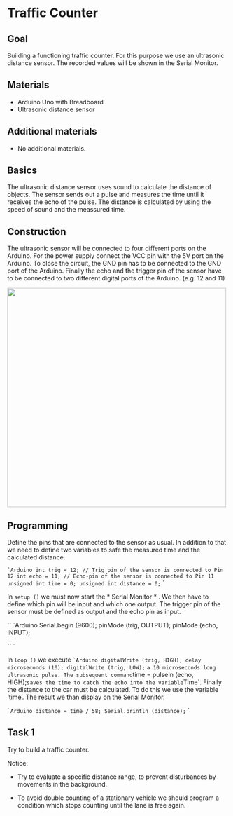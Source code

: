 # Traffic Counter

## Goal
Building a functioning traffic counter.
For this purpose we use an ultrasonic distance sensor.
The recorded values ​​will be shown in the Serial Monitor.

## Materials
* Arduino Uno with Breadboard
* Ultrasonic distance sensor

## Additional materials
* No additional materials.

## Basics
The ultrasonic distance sensor uses sound to calculate the distance of objects. The sensor sends out a pulse and measures the time until it receives the echo of the pulse. The distance is calculated by using the speed of sound and the meassured time.

## Construction
The ultrasonic sensor will be connected to four different ports on the Arduino.
For the power supply connect the VCC pin with the 5V port on the Arduino. To close the circuit, the GND pin has to be connected to the GND port of the Arduino. Finally the echo and the trigger pin of the sensor have to be connected to two different digital ports of the Arduino. (e.g. 12 and 11)

<Img src = "https://raw.githubusercontent.com/sensebox/resources/master/images/edu/Verkehrszaehler.jpg" width = "500" />


## Programming

Define the pins that are connected to the sensor as usual.
In addition to that we need to define two variables to safe the measured time and the calculated distance.

`` `Arduino
int trig = 12; // Trig pin of the sensor is connected to Pin 12
int echo = 11; // Echo-pin of the sensor is connected to Pin 11
unsigned int time = 0;
unsigned int distance = 0;
`` `

In `setup ()` we must now start the * Serial Monitor * .  We then have to define which pin will be input and which one output. The trigger pin of the sensor must be defined as output and the echo pin as input.

`` `Arduino
Serial.begin (9600);
pinMode (trig, OUTPUT);
pinMode (echo, INPUT);

`` `

In `loop ()` we execute
`` `Arduino
digitalWrite (trig, HIGH);
delay microseconds (10);
digitalWrite (trig, LOW);
`` `
a 10 microseconds long ultrasonic pulse.
The subsequent command `time = pulseIn (echo, HIGH);` saves the time to catch the echo into the variable `Time`.
Finally the distance to the car must be calculated. To do this we use the variable ‘time’. The result we than display on the Serial Monitor.

`` `Arduino
distance = time / 58;
Serial.println (distance);
`` `

## Task 1
Try to build a traffic counter.

Notice:
 - Try to evaluate a specific distance range, to prevent disturbances by movements in the background.

- To avoid double counting of a stationary vehicle we should program a condition which stops counting until the lane is free again.
